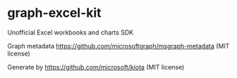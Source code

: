 # graph-excel-kit

Unofficial Excel workbooks and charts SDK

Graph metadata https://github.com/microsoftgraph/msgraph-metadata (MIT license)

Generate by https://github.com/microsoft/kiota (MIT license)
